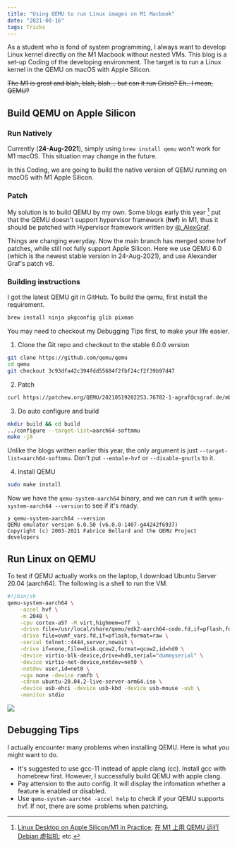 ```yaml
---
title: "Using QEMU to run Linux images on M1 Macbook"
date: "2021-08-16"
tags: Tricks
---
```


As a student who is fond of system programming, I always want to develop Linux kernel directly on the M1 Macbook without nested VMs. This blog is a set-up Coding of the developing environment. The target is to run a  Linux kernel in the QEMU on macOS with Apple Silicon.

<!-- more -->

~~The M1 is great and blah, blah, blah… but can it run Crisis? Eh.. I mean, QEMU?~~

## Build QEMU on Apple Silicon

### Run Natively

Currently (**24-Aug-2021**), simply using `brew install qemu` won't work for M1 macOS. This situation may change in the future.

In this Coding, we are going to build the native version of QEMU running on macOS with M1 Apple Silicon.

### Patch

My solution is to build QEMU by my own. Some blogs early this year [^1] put that the QEMU doesn't support hypervisor framework (**hvf**) in M1, thus it should be patched with Hypervisor framework written by [@_AlexGraf](https://twitter.com/_AlexGraf). 

Things are changing everyday. Now the main branch has merged some hvf patches, while still not fully support Apple Silicon. Here we use QEMU 6.0 (which is the newest stable version in 24-Aug-2021), and use Alexander Graf's patch v8.

### Building instructions

I got the latest QEMU git in GitHub. To build the qemu, first install the requirement.

```bash
brew install ninja pkgconfig glib pixman
```

You may need to checkout my Debugging Tips first, to make your life easier.

1. Clone the Git repo and checkout to the stable 6.0.0 version

```bash
git clone https://github.com/qemu/qemu
cd qemu
git checkout 3c93dfa42c394fdd55684f2fbf24cf2f39b97d47
```

2. Patch

```bash
curl https://patchew.org/QEMU/20210519202253.76782-1-agraf@csgraf.de/mbox | git am
```

3. Do auto configure and build

```bash
mkdir build && cd build
../configure --target-list=aarch64-softmmu
make -j8
```

Unlike the blogs written earlier this year, the only argument is just `--target-list=aarch64-softmmu`. Don't put `--enbale-hvf` or `--disable-gnutls` to it.

4. Install QEMU


```bash
sudo make install
```

Now we have the `qemu-system-aarch64` binary, and we can run it with `qemu-system-aarch64 --version` to see if it's ready.

```
❯ qemu-system-aarch64 --version
QEMU emulator version 6.0.50 (v6.0.0-1407-g44242f6937)
Copyright (c) 2003-2021 Fabrice Bellard and the QEMU Project developers
```

## Run Linux on QEMU

To test if QEMU actually works on the laptop, I download Ubuntu Server 20.04 (aarch64). The following is a shell to run the VM.

```bash
#!/bin/sh
qemu-system-aarch64 \
    -accel hvf \
    -m 2048 \
    -cpu cortex-a57 -M virt,highmem=off  \
    -drive file=/usr/local/share/qemu/edk2-aarch64-code.fd,if=pflash,format=raw,readonly=on \
    -drive file=ovmf_vars.fd,if=pflash,format=raw \
    -serial telnet::4444,server,nowait \
    -drive if=none,file=disk.qcow2,format=qcow2,id=hd0 \
    -device virtio-blk-device,drive=hd0,serial="dummyserial" \
    -device virtio-net-device,netdev=net0 \
    -netdev user,id=net0 \
    -vga none -device ramfb \
    -cdrom ubuntu-20.04.2-live-server-arm64.iso \
    -device usb-ehci -device usb-kbd -device usb-mouse -usb \
    -monitor stdio
```

![](/images/zz1pLq.png)

## Debugging Tips

I actually encounter many problems when installing QEMU. Here is what you might want to do.

- It's suggested to use gcc-11 instead of apple clang (cc). Install gcc with homebrew first. However, I successfully build QEMU with apple clang.
- Pay attension to the auto config. It will display the infomation whether a feature is enabled or disabled.
- Use `qemu-system-aarch64 -accel help` to check if your QEMU supports hvf. If not, there are some problems when patching.



[^1]: [Linux Desktop on Apple Silicon/M1 in Practice](https://gist.github.com/akihikodaki/87df4149e7ca87f18dc56807ec5a1bc5); [在 M1 上用 QEMU 运行 Debian 虚拟机](https://jia.je/software/2021/01/02/aarch64-debian-in-qemu-m1/); etc.

